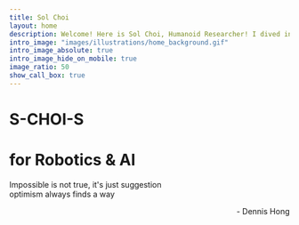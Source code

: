 ```yaml
---
title: Sol Choi
layout: home
description: Welcome! Here is Sol Choi, Humanoid Researcher! I dived into ROBOTICS and ROBOT RL!
intro_image: "images/illustrations/home_background.gif"
intro_image_absolute: true
intro_image_hide_on_mobile: true
image_ratio: 50
show_call_box: true
---
```


# S-CHOI-S
# for Robotics & AI

Impossible is not true, it's just suggestion  
optimism always finds a way  
<p align='right'>- Dennis Hong</p>
